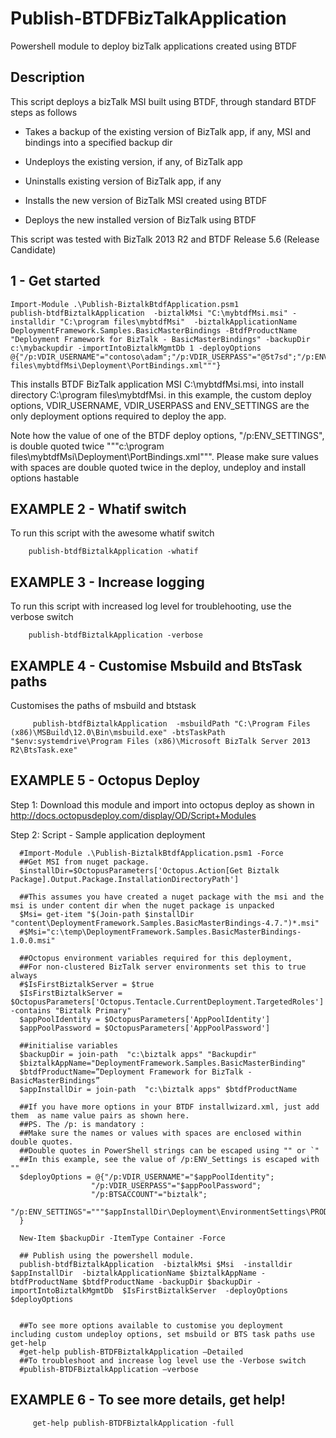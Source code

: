 # Publish-BTDFBizTalkApplication
Powershell module to deploy bizTalk applications created using BTDF

## Description
This script deploys a bizTalk MSI built using BTDF, through standard BTDF steps as follows

- Takes a backup of the existing version of BizTalk app, if any, MSI and bindings into a specified backup dir
   
- Undeploys the existing version, if any, of BizTalk app
    
- Uninstalls existing version of BizTalk app, if any
    
- Installs the new version of BizTalk MSI created using BTDF
    
- Deploys the new installed version of BizTalk using BTDF

This script was tested with BizTalk 2013 R2 and BTDF Release 5.6 (Release Candidate)




##  1 - Get started

    Import-Module .\Publish-BiztalkBtdfApplication.psm1 
    publish-btdfBiztalkApplication  -biztalkMsi "C:\mybtdfMsi.msi" -installdir "C:\program files\mybtdfMsi"  -biztalkApplicationName DeploymentFramework.Samples.BasicMasterBindings -BtdfProductName "Deployment Framework for BizTalk - BasicMasterBindings" -backupDir c:\mybackupdir -importIntoBiztalkMgmtDb 1 -deployOptions @{"/p:VDIR_USERNAME"="contoso\adam";"/p:VDIR_USERPASS"="@5t7sd";"/p:ENV_SETTINGS"="""c:\program files\mybtdfMsi\Deployment\PortBindings.xml"""} 


This installs BTDF BizTalk application MSI C:\mybtdfMsi.msi, into install directory C:\program files\mybtdfMsi. in this example, the custom deploy options,  VDIR_USERNAME, VDIR_USERPASS and ENV_SETTINGS are the only deployment options required to deploy the app.
 
Note how the value of one of the BTDF deploy options, "/p:ENV_SETTINGS", is double quoted twice """c:\program files\mybtdfMsi\Deployment\PortBindings.xml""". Please make sure values with spaces are double quoted twice in the deploy, undeploy and install options hastable
    

## EXAMPLE 2 - Whatif switch
To run this script with the awesome whatif switch

        publish-btdfBiztalkApplication -whatif
  
## EXAMPLE 3 - Increase logging
To run this script with increased log level for troublehooting, use the verbose switch

        publish-btdfBiztalkApplication -verbose

## EXAMPLE 4 - Customise Msbuild and BtsTask paths
Customises the paths of msbuild and btstask 

         publish-btdfBiztalkApplication  -msbuildPath "C:\Program Files (x86)\MSBuild\12.0\Bin\msbuild.exe" -btsTaskPath "$env:systemdrive\Program Files (x86)\Microsoft BizTalk Server 2013 R2\BtsTask.exe"

## EXAMPLE 5 - Octopus Deploy
Step 1: Download this module and import into octopus deploy as shown in http://docs.octopusdeploy.com/display/OD/Script+Modules
 

Step 2: Script - Sample application deployment

      #Import-Module .\Publish-BiztalkBtdfApplication.psm1 -Force
      ##Get MSI from nuget package. 
      $installDir=$OctopusParameters['Octopus.Action[Get Biztalk Package].Output.Package.InstallationDirectoryPath']
       
      ##This assumes you have created a nuget package with the msi and the msi is under content dir when the nuget package is unpacked
      $Msi= get-item "$(Join-path $installDir "content\DeploymentFramework.Samples.BasicMasterBindings-4.7.")*.msi"
      #$Msi="c:\temp\DeploymentFramework.Samples.BasicMasterBindings-1.0.0.msi"
       
      ##Octopus environment variables required for this deployment, 
      ##For non-clustered BizTalk server environments set this to true always
      #$IsFirstBiztalkServer = $true
      $IsFirstBiztalkServer = $OctopusParameters['Octopus.Tentacle.CurrentDeployment.TargetedRoles'] -contains "Biztalk Primary"
      $appPoolIdentity = $OctopusParameters['AppPoolIdentity']
      $appPoolPassword = $OctopusParameters['AppPoolPassword']
       
      ##initialise variables
      $backupDir = join-path  "c:\biztalk apps" "Backupdir"
      $biztalkAppName="DeploymentFramework.Samples.BasicMasterBinding"
      $btdfProductName=”Deployment Framework for BizTalk - BasicMasterBindings”
      $appInstallDir = join-path  "c:\biztalk apps" $btdfProductName
       
      ##If you have more options in your BTDF installwizard.xml, just add them  as name value pairs as shown here. 
      ##PS. The /p: is mandatory :
      ##Make sure the names or values with spaces are enclosed within double quotes. 
      ##Double quotes in PowerShell strings can be escaped using "" or `"
      ##In this example, see the value of /p:ENV_Settings is escaped with ""
      $deployOptions = @{"/p:VDIR_USERNAME"="$appPoolIdentity";
                      "/p:VDIR_USERPASS"="$appPoolPassword";
                      "/p:BTSACCOUNT"="biztalk";
                      "/p:ENV_SETTINGS"="""$appInstallDir\Deployment\EnvironmentSettings\PROD_settings.xml"""
      } 
       
      New-Item $backupDir -ItemType Container -Force 
       
      ## Publish using the powershell module.
      publish-btdfBiztalkApplication  -biztalkMsi $Msi  -installdir  $appInstallDir  -biztalkApplicationName $biztalkAppName -btdfProductName $btdfProductName -backupDir $backupDir -importIntoBiztalkMgmtDb  $IsFirstBiztalkServer  -deployOptions  $deployOptions 
       
       
      ##To see more options available to customise you deployment including custom undeploy options, set msbuild or BTS task paths use get-help 
      #get-help publish-BTDFBiztalkApplication –Detailed
      ##To troubleshoot and increase log level use the -Verbose switch
      #publish-BTDFBiztalkApplication –verbose


## EXAMPLE 6  - To see more details, get help!
         
         get-help publish-BTDFBiztalkApplication -full
         
